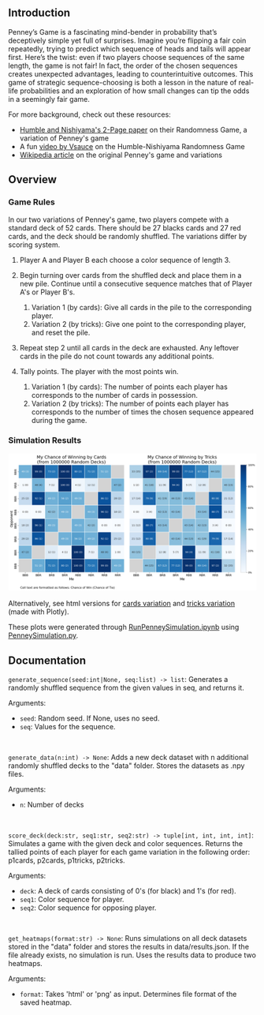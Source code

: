 ## Introduction

Penney’s Game is a fascinating mind-bender in probability that’s deceptively simple yet full of surprises. Imagine you’re flipping a fair coin repeatedly, trying to predict which sequence of heads and tails will appear first. Here’s the twist: even if two players choose sequences of the same length, the game is not fair! In fact, the order of the chosen sequences creates unexpected advantages, leading to counterintuitive outcomes. This game of strategic sequence-choosing is both a lesson in the nature of real-life probabilities and an exploration of how small changes can tip the odds in a seemingly fair game.

For more background, check out these resources:
- [Humble and Nishiyama's 2-Page paper](https://www.datascienceassn.org/sites/default/files/Humble-Nishiyama%20Randomness%20Game%20-%20A%20New%20Variation%20on%20Penney%27s%20Coin%20Game.pdf) on their Randomness Game, a variation of Penney's game
- A fun [video by Vsauce](https://www.youtube.com/watch?v=s4tyO4V2im8) on the Humble-Nishiyama Randomness Game
- [Wikipedia article](https://en.wikipedia.org/wiki/Penney%27s_game) on the original Penney's game and variations
  
## Overview

### Game Rules

In our two variations of Penney's game, two players compete with a standard deck of 52 cards. There should be 27 blacks cards and 27 red cards, and the deck should be randomly shuffled. The variations differ by scoring system.

1. Player A and Player B each choose a color sequence of length 3.
2. Begin turning over cards from the shuffled deck and place them in a new pile. Continue until a consecutive sequence matches that of Player A's or Player B's.

    1. Variation 1 (by cards): Give all cards in the pile to the corresponding player.
    2. Variation 2 (by tricks): Give one point to the corresponding player, and reset the pile.

4. Repeat step 2 until all cards in the deck are exhausted. Any leftover cards in the pile do not count towards any additional points.
5. Tally points. The player with the most points win.

    1. Variation 1 (by cards): The number of points each player has corresponds to the number of cards in possession.
    2. Variation 2 (by tricks): The number of points each player has corresponds to the number of times the chosen sequence appeared during the game.

### Simulation Results

![Side-by-side heatmaps of both game variations conveying winning chances of every possible color sequence combination. Every color sequence has a "winning" opposing sequence. The heatmaps are practically identical, except the heatmap for the "cards" game variation has more skewed probability values.](figs/heatmaps.png)

Alternatively, see html versions for [cards variation](https://htmlpreview.github.io/?https://github.com/XiongCynthia/PenneysGameSimulation/blob/main/figs/cards.html) and [tricks variation](https://htmlpreview.github.io/?https://github.com/XiongCynthia/PenneysGameSimulation/blob/main/figs/tricks.html) (made with Plotly).

These plots were generated through [RunPenneySimulation.ipynb](https://nbviewer.org/github/XiongCynthia/PenneysGameSimulation/blob/main/RunPenneySimulation.ipynb) using [PenneySimulation.py](https://github.com/XiongCynthia/PenneysGameSimulation/blob/main/PenneySimulation.py).

## Documentation

```generate_sequence(seed:int|None, seq:list) -> list```: Generates a randomly shuffled sequence from the given values in seq, and returns it.

Arguments:
- `seed`: Random seed. If None, uses no seed.
- `seq`: Values for the sequence.


<br />

```generate_data(n:int) -> None```: Adds a new deck dataset with n additional randomly shuffled decks to the "data" folder. Stores the datasets as .npy files.

Arguments:
- `n`: Number of decks

<br />

```score_deck(deck:str, seq1:str, seq2:str) -> tuple[int, int, int, int]```: Simulates a game with the given deck and color sequences. Returns the tallied points of each player for each game variation in the following order: p1cards, p2cards, p1tricks, p2tricks.

Arguments:
- `deck`: A deck of cards consisting of 0's (for black) and 1's (for red).
- `seq1`: Color sequence for player.
- `seq2`: Color sequence for opposing player.

<br />

```get_heatmaps(format:str) -> None```: Runs simulations on all deck datasets stored in the "data" folder and stores the results in data/results.json. If the file already exists, no simulation is run. Uses the results data to produce two heatmaps.

Arguments:
- `format`: Takes 'html' or 'png' as input. Determines file format of the saved heatmap.
